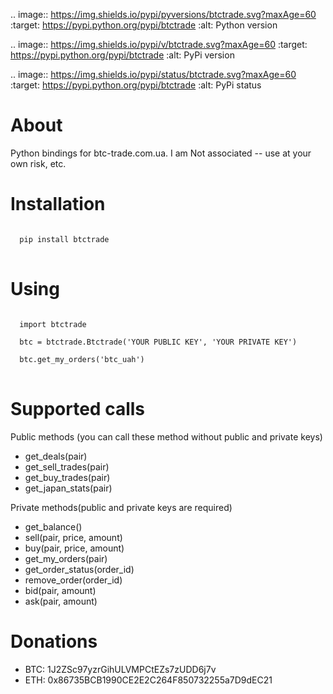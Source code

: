.. image:: https://img.shields.io/pypi/pyversions/btctrade.svg?maxAge=60
    :target: https://pypi.python.org/pypi/btctrade
    :alt: Python version

.. image:: https://img.shields.io/pypi/v/btctrade.svg?maxAge=60
    :target: https://pypi.python.org/pypi/btctrade
    :alt: PyPi version

.. image:: https://img.shields.io/pypi/status/btctrade.svg?maxAge=60
    :target: https://pypi.python.org/pypi/btctrade
    :alt: PyPi status

About
=====

Python bindings for btc-trade.com.ua. I am Not associated -- use at your own risk, etc.

Installation
============

<pre>
<code>
  pip install btctrade
</code>
</pre>

Using
=====

<pre>
<code>
  import btctrade

  btc = btctrade.Btctrade('YOUR PUBLIC KEY', 'YOUR PRIVATE KEY')

  btc.get_my_orders('btc_uah')
</code>
</pre>


Supported calls
===============

Public methods (you can call these method without public and private keys)
* get_deals(pair)
* get_sell_trades(pair)
* get_buy_trades(pair)
* get_japan_stats(pair)

Private methods(public and private keys are required)
* get_balance()
* sell(pair, price, amount)
* buy(pair, price, amount)
* get_my_orders(pair)
* get_order_status(order_id)
* remove_order(order_id)
* bid(pair, amount)
* ask(pair, amount)


Donations
=========

* BTC: 1J2ZSc97yzrGihULVMPCtEZs7zUDD6j7v
* ETH: 0x86735BCB1990CE2E2C264F850732255a7D9dEC21
